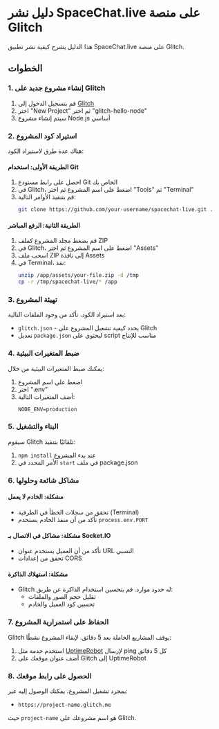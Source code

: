 # دليل نشر SpaceChat.live على منصة Glitch

هذا الدليل يشرح كيفية نشر تطبيق SpaceChat.live على منصة Glitch.

## الخطوات

### 1. إنشاء مشروع جديد على Glitch

1. قم بتسجيل الدخول إلى [Glitch](https://glitch.com)
2. اختر "New Project" ثم اختر "glitch-hello-node"
3. سيتم إنشاء مشروع Node.js أساسي

### 2. استيراد كود المشروع

هناك عدة طرق لاستيراد الكود:

#### الطريقة الأولى: استخدام Git

1. احصل على رابط مستودع Git الخاص بك
2. في Glitch، اضغط على اسم المشروع ثم اختر "Tools" ثم "Terminal"
3. قم بتنفيذ الأوامر التالية:
   ```bash
   git clone https://github.com/your-username/spacechat-live.git .
   ```

#### الطريقة الثانية: الرفع المباشر

1. قم بضغط مجلد المشروع كملف ZIP
2. في Glitch، اضغط على اسم المشروع ثم اختر "Assets"
3. اسحب ملف ZIP إلى نافذة Assets
4. في Terminal، نفذ:
   ```bash
   unzip /app/assets/your-file.zip -d /tmp
   cp -r /tmp/spacechat-live/* /app
   ```

### 3. تهيئة المشروع

بعد استيراد الكود، تأكد من وجود الملفات التالية:

- `glitch.json` - يحدد كيفية تشغيل المشروع على Glitch
- تعديل `package.json` ليحتوي على script مناسب للإنتاج

### 4. ضبط المتغيرات البيئية

يمكنك ضبط المتغيرات البيئية من خلال:

1. اضغط على اسم المشروع
2. اختر ".env"
3. أضف المتغيرات التالية:
   ```
   NODE_ENV=production
   ```

### 5. البناء والتشغيل

سيقوم Glitch تلقائيًا بتنفيذ:
1. `npm install` عند بدء المشروع
2. الأمر المحدد في `start` في ملف package.json

### 6. مشاكل شائعة وحلولها

#### مشكلة: الخادم لا يعمل
- تحقق من سجلات الخطأ في الطرفية (Terminal)
- تأكد من أن منفذ الخادم يستخدم `process.env.PORT`

#### مشكلة: مشاكل في الاتصال بـ Socket.IO
- تأكد من أن العميل يستخدم عنوان URL النسبي
- تحقق من إعدادات CORS

#### مشكلة: استهلاك الذاكرة
- Glitch له حدود موارد. قم بتحسين استخدام الذاكرة عن طريق:
  - تقليل حجم الصور والملفات
  - تحسين كود العميل والخادم

### 7. الحفاظ على استمرارية المشروع

Glitch يوقف المشاريع الخاملة بعد 5 دقائق. لإبقاء المشروع نشطًا:

1. استخدم خدمة مثل [UptimeRobot](https://uptimerobot.com) لإرسال ping كل 5 دقائق
2. أضف عنوان موقعك على Glitch إلى UptimeRobot

### 8. الحصول على رابط موقعك

بمجرد تشغيل المشروع، يمكنك الوصول إليه عبر:
- `https://project-name.glitch.me`

حيث `project-name` هو اسم مشروعك على Glitch. 